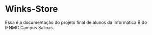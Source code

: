 # Winks-Store
Essa é a documentação do projeto final de alunos da Informática B do IFNMG Campus Salinas.
